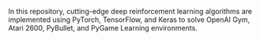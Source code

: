 In this repository, cutting-edge deep reinforcement learning algorithms are implemented using PyTorch, TensorFlow, and Keras to solve OpenAI Gym, Atari 2600, PyBullet, and PyGame Learning environments.